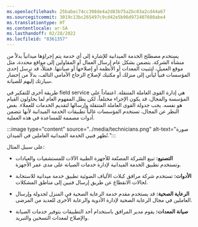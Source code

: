 ```yaml
---
ms.openlocfilehash: 25babec74cc398de4a2d83b75a2bc03a2cd44a67
ms.sourcegitcommit: 3019c13bc265497c9cd42e5b96d972407680abe4
ms.translationtype: HT
ms.contentlocale: ar-SA
ms.lasthandoff: 02/28/2022
ms.locfileid: "8361357"
---
```

يستخدم مصطلح الخدمة الميدانية للإشارة إلى أي خدمة يتم إجراؤها ميدانياً بدلاً من منشأة الشركة. يتضمن بشكل عام إرسال العمال أو المقاولين إلى مواقع محددة، مثل موقع العميل، لتثبيت المعدات أو الأنظمة أو إصلاحها أو صيانتها. فمثلاُ، قد ترسل إحدى المؤسسات فنياً ليأتي إلى منزلك أو مكتبك لإصلاح الزجاج الأمامي التالف، بدلاً من إحضار سيارتك إليهم للصيانة. 

طريقة أخرى للتفكير في field service هي إدارة القوى العاملة المتنقلة. اعتماداً على المؤسسة والمجال، قد يكون الإجراء مختلفاً، لكن يظل المفهوم العام لما يحاولون القيام هو نفسه. يجب جدولة القوى العاملة المتنقلة وإرسالها لتقديم الخدمات للعملاء. بغض النظر عن المجال، تستخدم المؤسسات غالباً تطبيقات الخدمة الميدانية لأنها تتضمن أدوات مصممة للمساعدة في هذه العملية. 

:::image type="content" source="../media/technicians.png" alt-text="صورة تُظهر فنيي الخدمة الميدانية العاملين في الميدان.":::

على سبيل المثال:

- **التصنيع:** تبيع الشركة المصنّعة للأجهزة الطبية الآلات للمستشفيات والعيادات وتستخدم تطبيق الخدمة الميدانية لإدارة خدمات الصيانة على مدى عمر الأجهزة.

- **الأدوات:** تستخدم شركة مرافق كبلات الألياف الضوئية تطبيق خدمة ميدانية للاستجابة لحالات الانقطاع عن طريق إرسال فنيين إلى مناطق المشكلات.

- **الرعاية الصحية:** قد يستخدم مقدم خدمة الرعاية الصحية في المنزل لجدولة وإرسال العاملين في مجال الرعاية الصحية لإدارة الأدوية والرعاية الأخرى للعديد من المرضى.

- **صيانة المعدات:** يقوم مدير المرافق باستخدام أحد التطبيقات بتوفير خدمات الصيانة والإصلاح لمعدات التسخين والتبريد.

 